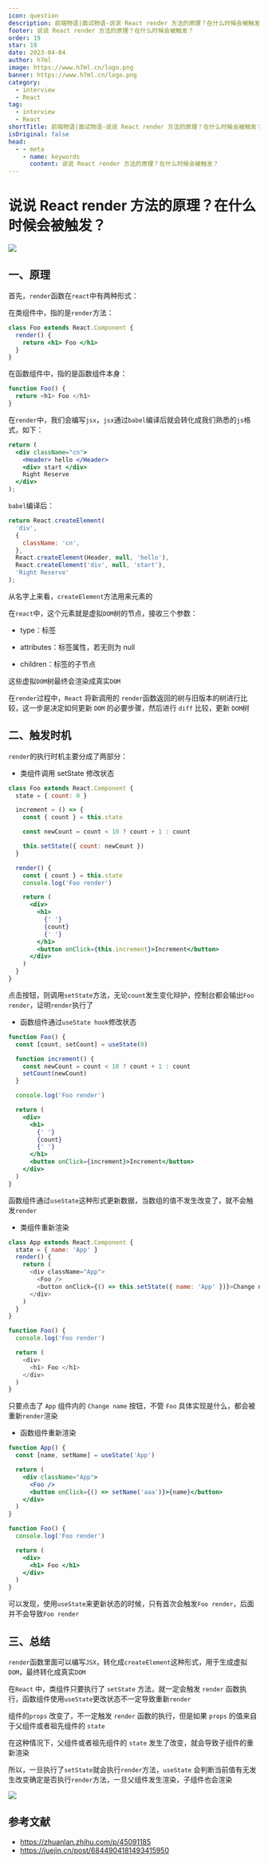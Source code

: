 ```yaml
---
icon: question
description: 前端物语|面试物语-说说 React render 方法的原理？在什么时候会被触发？
footer: 说说 React render 方法的原理？在什么时候会被触发？
order: 19
star: 19
date: 2023-04-04
author: h7ml
image: https://www.h7ml.cn/logo.png
banner: https://www.h7ml.cn/logo.png
category:
  - interview
  - React
tag:
  - interview
  - React
shortTitle: 前端物语|面试物语-说说 React render 方法的原理？在什么时候会被触发？
isOriginal: false
head:
  - - meta
    - name: keywords
      content: 说说 React render 方法的原理？在什么时候会被触发？
---
```


# 说说 React render 方法的原理？在什么时候会被触发？

![](https://static.h7ml.cn/vitepress/assets/images/interview/3d855230-ec6d-11eb-ab90-d9ae814b240d.png)

## 一、原理

首先，`render`函数在`react`中有两种形式：

在类组件中，指的是`render`方法：

```jsx
class Foo extends React.Component {
  render() {
    return <h1> Foo </h1>
  }
}
```

在函数组件中，指的是函数组件本身：

```js
function Foo() {
  return <h1> Foo </h1>
}
```

在`render`中，我们会编写`jsx`，`jsx`通过`babel`编译后就会转化成我们熟悉的`js`格式，如下：

```jsx
return (
  <div className="cn">
    <Header> hello </Header>
    <div> start </div>
    Right Reserve
  </div>
);
```

`babel`编译后：

```js
return React.createElement(
  'div',
  {
    className: 'cn',
  },
  React.createElement(Header, null, 'hello'),
  React.createElement('div', null, 'start'),
  'Right Reserve'
);
```

从名字上来看，`createElement`方法用来元素的

在`react`中，这个元素就是虚拟`DOM`树的节点，接收三个参数：

- type：标签
- attributes：标签属性，若无则为 null

- children：标签的子节点

这些虚拟`DOM`树最终会渲染成真实`DOM`

在`render`过程中，`React` 将新调用的 `render`函数返回的树与旧版本的树进行比较，这一步是决定如何更新 `DOM` 的必要步骤，然后进行 `diff` 比较，更新 `DOM`树

## 二、触发时机

`render`的执行时机主要分成了两部分：

- 类组件调用 setState 修改状态

```jsx
class Foo extends React.Component {
  state = { count: 0 }

  increment = () => {
    const { count } = this.state

    const newCount = count < 10 ? count + 1 : count

    this.setState({ count: newCount })
  }

  render() {
    const { count } = this.state
    console.log('Foo render')

    return (
      <div>
        <h1>
          {' '}
          {count}
          {' '}
        </h1>
        <button onClick={this.increment}>Increment</button>
      </div>
    )
  }
}
```

点击按钮，则调用`setState`方法，无论`count`发生变化辩护，控制台都会输出`Foo render`，证明`render`执行了

- 函数组件通过`useState hook`修改状态

```jsx
function Foo() {
  const [count, setCount] = useState(0)

  function increment() {
    const newCount = count < 10 ? count + 1 : count
    setCount(newCount)
  }

  console.log('Foo render')

  return (
    <div>
      <h1>
        {' '}
        {count}
        {' '}
      </h1>
      <button onClick={increment}>Increment</button>
    </div>
  )
}
```

函数组件通过`useState`这种形式更新数据，当数组的值不发生改变了，就不会触发`render`

- 类组件重新渲染

```js
class App extends React.Component {
  state = { name: 'App' }
  render() {
    return (
      <div className="App">
        <Foo />
        <button onClick={() => this.setState({ name: 'App' })}>Change name</button>
      </div>
    )
  }
}

function Foo() {
  console.log('Foo render')

  return (
    <div>
      <h1> Foo </h1>
    </div>
  )
}
```

只要点击了 `App` 组件内的 `Change name` 按钮，不管 `Foo` 具体实现是什么，都会被重新`render`渲染

- 函数组件重新渲染

```jsx
function App() {
  const [name, setName] = useState('App')

  return (
    <div className="App">
      <Foo />
      <button onClick={() => setName('aaa')}>{name}</button>
    </div>
  )
}

function Foo() {
  console.log('Foo render')

  return (
    <div>
      <h1> Foo </h1>
    </div>
  )
}
```

可以发现，使用`useState`来更新状态的时候，只有首次会触发`Foo render`，后面并不会导致`Foo render`

## 三、总结

`render`函数里面可以编写`JSX`，转化成`createElement`这种形式，用于生成虚拟`DOM`，最终转化成真实`DOM`

在`React` 中，类组件只要执行了 `setState` 方法，就一定会触发 `render` 函数执行，函数组件使用`useState`更改状态不一定导致重新`render`

组件的`props` 改变了，不一定触发 `render` 函数的执行，但是如果 `props` 的值来自于父组件或者祖先组件的 `state`

在这种情况下，父组件或者祖先组件的 `state` 发生了改变，就会导致子组件的重新渲染

所以，一旦执行了`setState`就会执行`render`方法，`useState` 会判断当前值有无发生改变确定是否执行`render`方法，一旦父组件发生渲染，子组件也会渲染

![](https://static.h7ml.cn/vitepress/assets/images/interview/229784b0-ecf5-11eb-ab90-d9ae814b240d.png)

## 参考文献

- <https://zhuanlan.zhihu.com/p/45091185>
- <https://juejin.cn/post/6844904181493415950>
